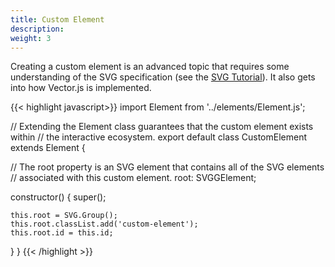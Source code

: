 ```yaml
---
title: Custom Element
description:
weight: 3
---
```


Creating a custom element is an advanced topic that requires some understanding of the SVG specification (see the [SVG Tutorial](/svg/)). It also gets into how Vector.js is implemented.

{{< highlight javascript>}}
import Element from '../elements/Element.js';

// Extending the Element class guarantees that the custom element exists within
// the interactive ecosystem.
export default class CustomElement extends Element {

  // The root property is an SVG element that contains all of the SVG elements
  // associated with this custom element.
  root: SVGGElement;

  constructor() {
    super();

    this.root = SVG.Group();
    this.root.classList.add('custom-element');
    this.root.id = this.id;
  }
}
{{< /highlight >}}
